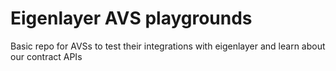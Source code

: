 # Eigenlayer AVS playgrounds
Basic repo for AVSs to test their integrations with eigenlayer and learn about our contract APIs
